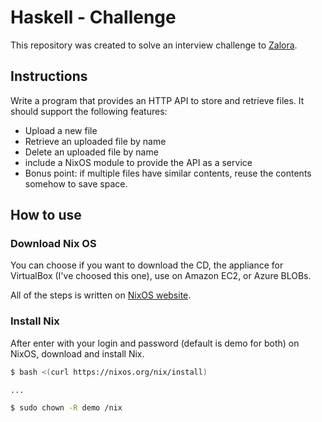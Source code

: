 # Haskell - Challenge

This repository was created to solve an interview challenge to [Zalora](https://www.zalora.sg/).


## Instructions

Write a program that provides an HTTP API to store and retrieve files. It should support the following features:
- Upload a new file
- Retrieve an uploaded file by name
- Delete an uploaded file by name
- include a NixOS module to provide the API as a service
- Bonus point: if multiple files have similar contents, reuse the contents somehow to save space.

## How to use

### Download Nix OS

You can choose if you want to download the CD, the appliance for VirtualBox (I've choosed this one), use on Amazon EC2, or Azure BLOBs.

All of the steps is written on [NixOS website](https://nixos.org/nixos/download.html).

### Install Nix

After enter with your login and password (default is demo for both) on NixOS, download and install Nix.

``` bash
$ bash <(curl https://nixos.org/nix/install)

...

$ sudo chown -R demo /nix

```
